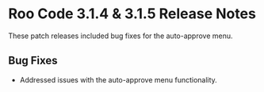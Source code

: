 # Roo Code 3.1.4 & 3.1.5 Release Notes

These patch releases included bug fixes for the auto-approve menu.

## Bug Fixes

*   Addressed issues with the auto-approve menu functionality.
